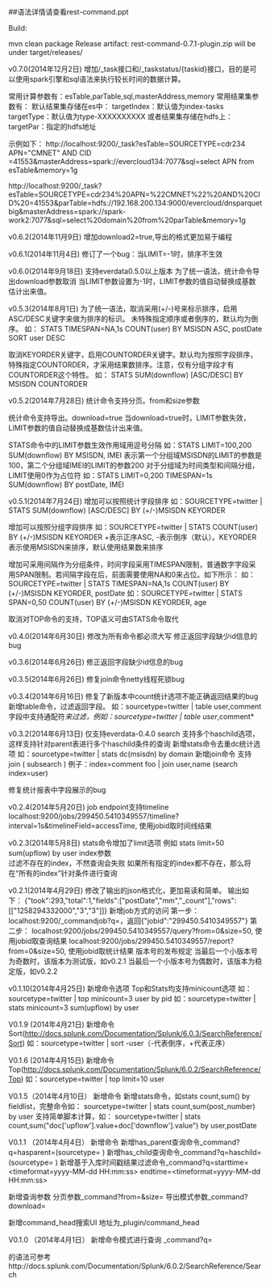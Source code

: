 ##语法详情请查看rest-command.ppt

Build:

mvn clean package
Release artifact: rest-command-0.7.1-plugin.zip will be under target/releases/


v0.7.0(2014年12月2日)
增加/_task接口和/_taskstatus/{taskid}接口，目的是可以使用spark引擎和sql语法来执行较长时间的数据计算。

常用计算参数有：esTable,parTable,sql,masterAddress,memory
常用结果集参数有：
	默认结果集存储在es中：
	targetIndex：默认值为index-tasks
	targetType：默认值为type-XXXXXXXXXX
	或者结果集存储在hdfs上：
	targetPar：指定的hdfs地址
	
示例如下：
http://localhost:9200/_task?esTable=SOURCETYPE=cdr234 APN="CMNET" AND CID =41553&masterAddress=spark://evercloud134:7077&sql=select APN from esTable&memory=1g

http://localhost:9200/_task?esTable=SOURCETYPE=cdr234%20APN=%22CMNET%22%20AND%20CID%20=41553&parTable=hdfs://192.168.200.134:9000/evercloud/dnsparquetbig&masterAddress=spark://spark-work2:7077&sql=select%20domain%20from%20parTable&memory=1g



v0.6.2(2014年11月9日)
增加download2=true,导出的格式更加易于编程

v0.6.1(2014年11月4日)
修订了一个bug：当LIMIT=-1时，排序不生效

v0.6.0(2014年9月18日)
支持everdata0.5.0以上版本
为了统一语法，统计命令导出download参数取消
 当LIMIT参数设置为-1时，LIMIT参数的值自动替换成基数估计出来值。

v0.5.3(2014年8月1日)
为了统一语法，取消采用(+/-)号来标示排序，启用ASC/DESC关键字来做为排序的标识。
未特殊指定顺序或者倒序的，默认均为倒序。
如：
    STATS TIMESPAN=NA,1s COUNT(user) BY MSISDN ASC, postDate
    SORT user DESC

取消KEYORDER关键字，启用COUNTORDER关键字。默认均为按照字段排序，特殊指定COUNTORDER，才采用结果数排序。注意，仅有分组字段才有COUNTORDER这个特性。
如：
    STATS SUM(downflow) [ASC/DESC] BY MSISDN COUNTORDER



v0.5.2(2014年7月28日)
统计命令支持分页。from和size参数

统计命令支持导出。download=true
    当download=true时，LIMIT参数失效，LIMIT参数的值自动替换成基数估计出来值。

STATS命令中的LIMIT参数生效作用域用逗号分隔
    如：STATS LIMIT=100,200 SUM(downflow) BY MSISDN, IMEI
    表示第一个分组域MSISDN的LIMIT的参数是100，第二个分组域IMEI的LIMIT的参数200
对于分组域为时间类型和间隔分组，LIMIT使用0作为占位符
    如：STATS LIMIT=0,200 TIMESPAN=1s SUM(downflow) BY postDate, IMEI


v0.5.1(2014年7月24日)
增加可以按照统计字段排序
    如：SOURCETYPE=twitter | STATS SUM(downflow) [ASC/DESC] BY (+/-)MSISDN KEYORDER

增加可以按照分组字段排序
    如：SOURCETYPE=twitter | STATS COUNT(user) BY (+/-)MSISDN KEYORDER
    +表示正序ASC, -表示倒序（默认）。KEYORDER表示使用MSISDN来排序，默认使用结果数来排序

增加可采用间隔作为分组条件，时间字段采用TIMESPAN限制，普通数字字段采用SPAN限制。若间隔字段在后，前面需要使用NA和0来占位。如下所示：
    如：SOURCETYPE=twitter | STATS TIMESPAN=NA,1s COUNT(user) BY (+/-)MSISDN KEYORDER, postDate
    如：SOURCETYPE=twitter | STATS SPAN=0,50 COUNT(user) BY (+/-)MSISDN KEYORDER, age

取消对TOP命令的支持，TOP语义可由STATS命令取代


v0.4.0(2014年6月30日)
修改为所有命令都必须大写
修正返回字段缺少id信息的bug

v0.3.6(2014年6月26日)
修正返回字段缺少id信息的bug

v0.3.5(2014年6月26日)
修复join命令netty线程死锁bug

v0.3.4(2014年6月16日)
修复了新版本中count统计选项不能正确返回结果的bug
新增table命令，过滤返回字段。
    如：sourcetype=twitter | table user,comment
    字段中支持通配符*来过滤，例如：sourcetype=twitter | table user*,comment*

v0.3.2(2014年6月13日)
仅支持everdata-0.4.0
search 支持多个haschild选项，这样支持针对parent表进行多个haschild条件的查询
新增stats命令去重dc统计选项
    如：sourcetype=twitter | stats dc(msisdn) by domain
新增join命令
    支持join <field-list> ( subsearch )
    例子：index=comment foo | join user,name (search index=user)


修复统计报表中字段展示的bug

v0.2.4(2014年5月20日)
job endpoint支持timeline
    localhost:9200/jobs/299450.5410349557/timeline?interval=1s&timelineField=accessTime, 使用jobid取时间线结果

v0.2.3(2014年5月8日)
stats命令增加了limit选项
    例如 stats limit=50 sum(upflow) by user
index参数    
    过滤不存在的index，不然查询会失败
    如果所有指定的index都不存在，那么将在“所有的index”针对条件进行查询    

v0.2.1(2014年4月29日)
修改了输出的json格式化，更加易读和简单。
输出如下：
    {"took":293,"total":1,"fields":["postDate","mm","_count"],"rows":[["1258294332000","3","3"]]}
新增job方式的访问
    第一步：localhost:9200/_commandjob?q=<command>，返回{"jobid":"299450.5410349557"}
    第二步：
        localhost:9200/jobs/299450.5410349557/query?from=0&size=50, 使用jobid取查询结果
        localhost:9200/jobs/299450.5410349557/report?from=0&size=50, 使用jobid取统计结果
版本号的发布规定
    当最后一个小版本号为奇数时，该版本为测试版，如v0.2.1
    当最后一个小版本号为偶数时，该版本为稳定版，如v0.2.2

v0.1.10(2014年4月25日)
新增命令选项
    Top和Stats均支持minicount选项
    如：sourcetype=twitter | top minicount=3 user by pid
    如：sourcetype=twitter | stats minicount=3 sum(upflow) by user

V0.1.9 (2014年4月21日)
新增命令
    Sort(http://docs.splunk.com/Documentation/Splunk/6.0.3/SearchReference/Sort)
    如：sourcetype=twitter | sort -user（-代表倒序，+代表正序）

V0.1.6 (2014年4月15日)
新增命令
    Top(http://docs.splunk.com/Documentation/Splunk/6.0.2/SearchReference/Top)
    如：sourcetype=twitter | top limit=10 user

V0.1.5（2014年4月10日）
新增命令
	新增stats命令，如stats count,sum() by fieldlist，完整命令如： sourcetype=twitter | stats count,sum(post_number) by user
	支持简单脚本计算，如： sourcetype=twitter | stats count,sum("doc['upflow'].value+doc['downflow'].value") by user,postDate

V0.1.1 （2014年4月4日）
新增命令
    新增has_parent查询命令_command?q=hasparent=(sourcetype=<parentType> <logicalexpression>)
    新增has_child查询命令_command?q=haschild=(sourcetype=<childType> <logicalexpression>)
    新增基于入库时间戳结果过滤命令_command?q=starttime=<timeformat=yyyy-MM-dd HH:mm:ss> endtime=<timeformat=yyyy-MM-dd HH:mm:ss>

新增查询参数
    分页参数_command?from=<int>&size=<int>
    导出模式参数_command?download=<true>

新增command_head搜索UI
    地址为_plugin/command_head


V0.1.0 （2014年4月1日）
新增命令模式进行查询
    _command?q=<search>
    <search>的语法可参考http://docs.splunk.com/Documentation/Splunk/6.0.2/SearchReference/Search
